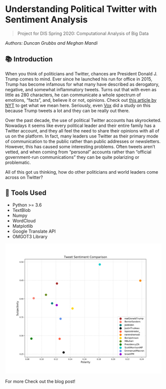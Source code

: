 # Understanding Political Twitter with Sentiment Analysis
> Project for DIS Spring 2020: Computational Analysis of Big Data

_Authors: Duncan Grubbs and Meghan Mandi_

## 📚 Introduction

When you think of politicians and Twitter, chances are President Donald J. Trump comes to mind. Ever since he launched his run for office in 2015, Trump has become infamous for what many have described as derogatory, negative, and somewhat inflammatory tweets. Turns out that with even as little as 280 characters, he can communicate a whole spectrum of emotions, “facts”, and, believe it or not, opinions. Check out [this article by NYT](https://www.nytimes.com/interactive/2019/11/02/us/politics/trump-twitter-presidency.html) to get what we mean here. Seriously, even [Vox](https://www.vox.com/2016/5/16/11603854/donald-trump-twitter) did a study on this because Trump tweets a lot and they can be really out there.

Over the past decade, the use of political Twitter accounts has skyrocketed. Nowadays it seems like every political leader and their entire family has a Twitter account, and they all feel the need to share their opinions with all of us on the platform. In fact, many leaders use Twitter as their primary mode of communication to the public rather than public addresses or newsletters. However, this has caused some interesting problems. Often tweets aren’t vetted, and when coming from “personal” accounts rather than “official government-run communications” they can be quite polarizing or problematic. 

All of this got us thinking, how do other politicians and world leaders come across on Twitter?

## 🔨 Tools Used
- Python >= 3.6
- TextBlob
- Numpy
- WordCloud
- Matplotlib
- Google Translate API
- OMGOT3 Library

![](./blog_res/major.png)

For more Check out the blog post!

